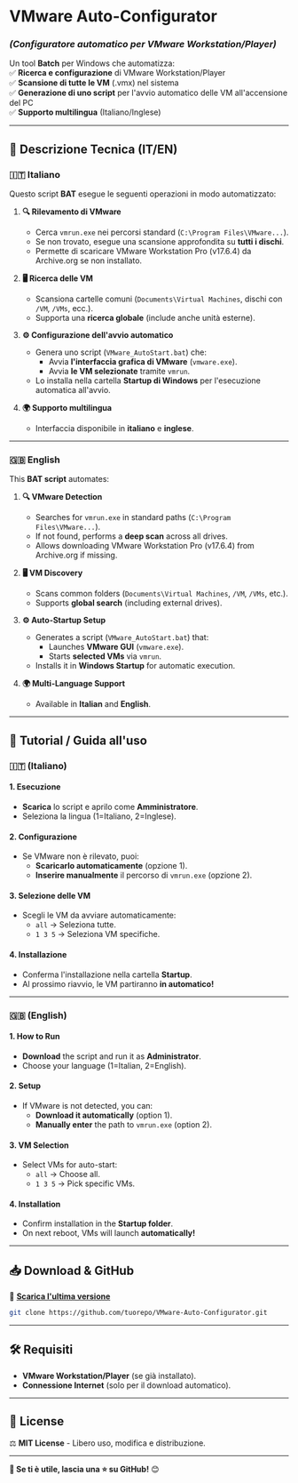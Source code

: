 # **VMware Auto-Configurator**  
### *(Configuratore automatico per VMware Workstation/Player)*  

Un tool **Batch** per Windows che automatizza:  
✅ **Ricerca e configurazione** di VMware Workstation/Player  
✅ **Scansione di tutte le VM** (.vmx) nel sistema  
✅ **Generazione di uno script** per l'avvio automatico delle VM all'accensione del PC  
✅ **Supporto multilingua** (Italiano/Inglese)  

---

## **📖 Descrizione Tecnica (IT/EN)**  

### **🇮🇹 Italiano**  
Questo script **BAT** esegue le seguenti operazioni in modo automatizzato:  

1. **🔍 Rilevamento di VMware**  
   - Cerca `vmrun.exe` nei percorsi standard (`C:\Program Files\VMware...`).  
   - Se non trovato, esegue una scansione approfondita su **tutti i dischi**.  
   - Permette di scaricare VMware Workstation Pro (v17.6.4) da Archive.org se non installato.  

2. **🖥️ Ricerca delle VM**  
   - Scansiona cartelle comuni (`Documents\Virtual Machines`, dischi con `/VM`, `/VMs`, ecc.).  
   - Supporta una **ricerca globale** (include anche unità esterne).  

3. **⚙️ Configurazione dell'avvio automatico**  
   - Genera uno script (`VMware_AutoStart.bat`) che:  
     - Avvia **l'interfaccia grafica di VMware** (`vmware.exe`).  
     - Avvia **le VM selezionate** tramite `vmrun`.  
   - Lo installa nella cartella **Startup di Windows** per l'esecuzione automatica all'avvio.  

4. **🌍 Supporto multilingua**  
   - Interfaccia disponibile in **italiano** e **inglese**.  

---

### **🇬🇧 English**  
This **BAT script** automates:  

1. **🔍 VMware Detection**  
   - Searches for `vmrun.exe` in standard paths (`C:\Program Files\VMware...`).  
   - If not found, performs a **deep scan** across all drives.  
   - Allows downloading VMware Workstation Pro (v17.6.4) from Archive.org if missing.  

2. **🖥️ VM Discovery**  
   - Scans common folders (`Documents\Virtual Machines`, `/VM`, `/VMs`, etc.).  
   - Supports **global search** (including external drives).  

3. **⚙️ Auto-Startup Setup**  
   - Generates a script (`VMware_AutoStart.bat`) that:  
     - Launches **VMware GUI** (`vmware.exe`).  
     - Starts **selected VMs** via `vmrun`.  
   - Installs it in **Windows Startup** for automatic execution.  

4. **🌍 Multi-Language Support**  
   - Available in **Italian** and **English**.  

---

## **🎯 Tutorial / Guida all'uso**  

### **🇮🇹 (Italiano)**  
#### **1. Esecuzione**  
- **Scarica** lo script e aprilo come **Amministratore**.  
- Seleziona la lingua (1=Italiano, 2=Inglese).  

#### **2. Configurazione**  
- Se VMware non è rilevato, puoi:  
  - **Scaricarlo automaticamente** (opzione 1).  
  - **Inserire manualmente** il percorso di `vmrun.exe` (opzione 2).  

#### **3. Selezione delle VM**  
- Scegli le VM da avviare automaticamente:  
  - `all` → Seleziona tutte.  
  - `1 3 5` → Seleziona VM specifiche.  

#### **4. Installazione**  
- Conferma l'installazione nella cartella **Startup**.  
- Al prossimo riavvio, le VM partiranno **in automatico!**  

---

### **🇬🇧 (English)**  
#### **1. How to Run**  
- **Download** the script and run it as **Administrator**.  
- Choose your language (1=Italian, 2=English).  

#### **2. Setup**  
- If VMware is not detected, you can:  
  - **Download it automatically** (option 1).  
  - **Manually enter** the path to `vmrun.exe` (option 2).  

#### **3. VM Selection**  
- Select VMs for auto-start:  
  - `all` → Choose all.  
  - `1 3 5` → Pick specific VMs.  

#### **4. Installation**  
- Confirm installation in the **Startup folder**.  
- On next reboot, VMs will launch **automatically!**  

---

## **📥 Download & GitHub**  
🔗 **[Scarica l'ultima versione](https://github.com/tuorepo/VMware-Auto-Configurator)**  

```bash
git clone https://github.com/tuorepo/VMware-Auto-Configurator.git
```

---

## **🛠️ Requisiti**  
- **VMware Workstation/Player** (se già installato).  
- **Connessione Internet** (solo per il download automatico).  

---

## **📜 License**  
⚖️ **MIT License** - Libero uso, modifica e distribuzione.  

--- 

**🌟 Se ti è utile, lascia una ⭐ su GitHub!** 😊
